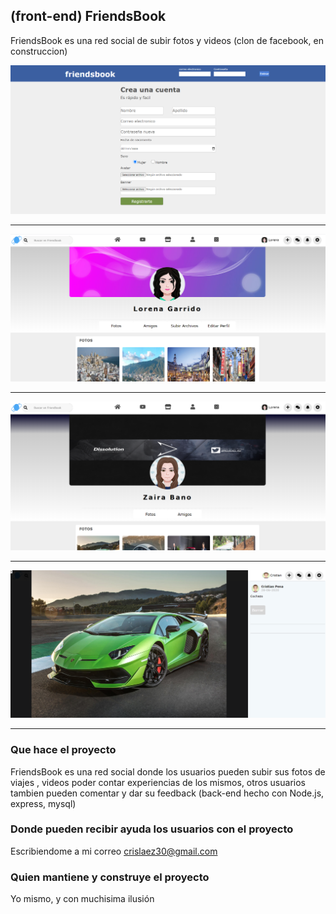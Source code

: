 ## (front-end) FriendsBook

FriendsBook es una red social de subir fotos y videos (clon de facebook, en construccion)

<img src="https://github.com/crislaez/Front_End_Friendsbook/blob/master/src/Img/foto_proyecto.PNG" />
<hr>
<img src="https://github.com/crislaez/Front_End_Friendsbook/blob/master/src/Img/foto_proyecto_2.PNG" />
<hr>
<img src="https://github.com/crislaez/Front_End_Friendsbook/blob/master/src/Img/foto_proyecto_3.PNG" />
<hr>
<img src="https://github.com/crislaez/Front_End_Friendsbook/blob/master/src/Img/foto_proyecto_4.PNG" />
<hr>

### Que hace el proyecto

FriendsBook es una red social donde los usuarios pueden subir sus fotos de viajes , videos poder contar 
experiencias de los mismos, otros usuarios tambien pueden comentar y dar su feedback (back-end hecho con Node.js, express, mysql)
 
### Donde pueden recibir ayuda los usuarios con el proyecto
 
Escribiendome a mi correo crislaez30@gmail.com

### Quien mantiene y construye el proyecto

Yo mismo, y con muchisima ilusión

